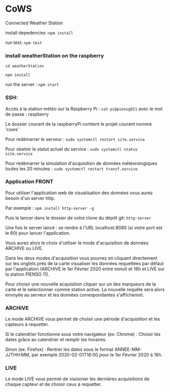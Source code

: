 # CoWS

Connected Weather Station

install depedencies :`npm install`

run test: `npm test`

### install weatherStation on the raspberry

`cd weatherStation`


`npm install`


run the server : `npm start`


### SSH:
Accès à la station météo sur la Raspberry Pi : `ssh pi@piensg011` avec le mot de passe : raspberry

Le dossier courant de la raspberryPi contient le projet courant nommé 'cows'

Pour redémarrer le serveur : `sudo systemctl restart site.service`

Pour obetnir le statut actuel du service : `sudo systemctl status site.service`

Pour redémarrer la simulation d'acquisition de données météorologiques toutes les 20 minutes : `sudo systemctl restart transf.service`

### Application FRONT

Pour utiliser l'application web de visualisation des données vous aurez besoin d'un server http. 

Par exemple :
`npm install http-server -g`

Puis le lancer dans le dossier de votre clone du dépôt git:
`http-server`

Une fois le server lancé : se rendre à l'URL localhost:8080 (si votre port est le 80) pour lancer l'application.

Vous aurez alors le choix d'utiliser le mode d'acquisition de données ARCHIVE ou LIVE. 

Dans les deux modes d'acquisition vous pourrez en cliquant directement sur les onglets près de la carte visualiser les données requettées par défaut par l'application (ARCHIVE le 1er Février 2020 entre minuit et 16h et LIVE sur la station PIENSG 11).

Pour choisir une nouvelle acquisition cliquer sur un des marqueurs de la carte et le selectionner comme station active. La nouvelle requête sera alors envoyée au serveur et les données correspondantes s'afficheront.

### ARCHIVE

Le mode ARCHIVE vous permet de choisir une période d'acquisition et les capteurs à requetter. 

Si le calendrier fonctionne sous votre navigateur (ex: Chrome) : 
 Choisir les dates grâce au calendrier et remplir les horaires. 


Sinon (ex: Firefox) : 
 Rentrer les dates sous le format ANNEE-MM-JJTHH:MM, par exemple 2020-02-01T16:00 pour le 1er Février 2020 à 16h. 



### LIVE

Le mode LIVE vous permet de visionner les dernières acquisitions de chaque capteur et de choisir ceux à requetter.


